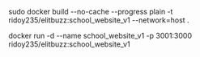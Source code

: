 <!-- docker build command -->

<!-- create docker image -->
sudo docker build --no-cache --progress plain -t ridoy235/elitbuzz:school_website_v1 --network=host .

<!-- build container -->
docker run -d --name school_website_v1 -p  3001:3000 ridoy235/elitbuzz:school_website_v1